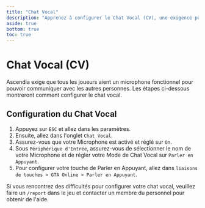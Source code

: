 ```yaml
---
title: "Chat Vocal"
description: "Apprenez à configurer le Chat Vocal (CV), une exigence pour jouer sur Ascendia."
aside: true
bottom: true
toc: true
---
```


# Chat Vocal (CV)

Ascendia exige que tous les joueurs aient un microphone fonctionnel pour pouvoir communiquer avec les autres personnes. Les étapes ci-dessous montreront comment configurer le chat vocal.

## Configuration du Chat Vocal

1. Appuyez sur `ESC` et allez dans les paramètres.
2. Ensuite, allez dans l'onglet `Chat Vocal`.
3. Assurez-vous que votre Microphone est activé et réglé sur `On`.
4. Sous `Périphérique d'Entrée`, assurez-vous de sélectionner le nom de votre Microphone et de régler votre Mode de Chat Vocal sur `Parler en Appuyant`.
5. Pour configurer votre touche de Parler en Appuyant, allez dans `liaisons de touches > GTA Online > Parler en Appuyant`.

Si vous rencontrez des difficultés pour configurer votre chat vocal, veuillez faire un `/report` dans le jeu et contacter un membre du personnel pour obtenir de l'aide.